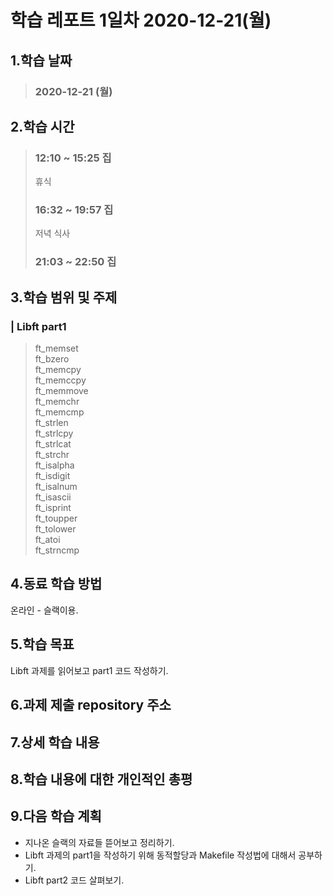 # **학습 레포트 1일차 2020-12-21(월)**
## **1.학습 날짜**
> ### **2020-12-21 (월)**
## **2.학습 시간**
> ### **12:10 ~ 15:25 집**
> 휴식
> ### **16:32 ~ 19:57 집**
> 저녁 식사
> ### **21:03 ~ 22:50 집**

## **3.학습 범위 및 주제**
### | Libft part1 
> ft_memset\
> ft_bzero\
> ft_memcpy\
> ft_memccpy\
> ft_memmove\
> ft_memchr\
> ft_memcmp\
> ft_strlen\
> ft_strlcpy\
> ft_strlcat\
> ft_strchr\
> ft_isalpha\
> ft_isdigit\
> ft_isalnum\
> ft_isascii\
> ft_isprint\
> ft_toupper\
> ft_tolower\
> ft_atoi\
> ft_strncmp

## **4.동료 학습 방법**
온라인 - 슬랙이용.
## **5.학습 목표**
Libft 과제를 읽어보고 part1 코드 작성하기.

## **6.과제 제출 repository 주소**
## **7.상세 학습 내용**
## **8.학습 내용에 대한 개인적인 총평**
## **9.다음 학습 계획**
- 지나온 슬랙의 자료들 뜯어보고 정리하기.
- Libft 과제의 part1을 작성하기 위해 동적할당과 Makefile 작성법에 대해서 공부하기.
- Libft part2 코드 살펴보기.
